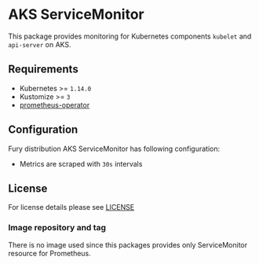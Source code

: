# AKS ServiceMonitor

This package provides monitoring for Kubernetes components `kubelet` and
`api-server` on AKS.

## Requirements

- Kubernetes >= `1.14.0`
- Kustomize >= `3`
- [prometheus-operator](../prometheus-operator)


## Configuration

Fury distribution AKS ServiceMonitor has following configuration:

- Metrics are scraped with `30s` intervals

## License

For license details please see [LICENSE](https://sighup.io/fury/license)

### Image repository and tag

There is no image used since this packages provides only ServiceMonitor resource
for Prometheus.

